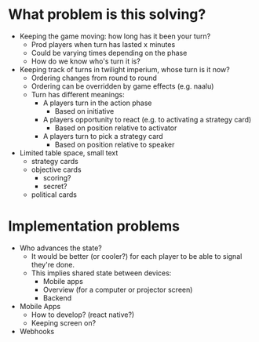 # What problem is this solving?

- Keeping the game moving: how long has it been your turn?
  - Prod players when turn has lasted x minutes
  - Could be varying times depending on the phase
  - How do we know who's turn it is?
- Keeping track of turns in twilight imperium, whose turn is it now?
  - Ordering changes from round to round
  - Ordering can be overridden by game effects (e.g. naalu)
  - Turn has different meanings:
    - A players turn in the action phase
      - Based on initiative
    - A players opportunity to react (e.g. to activating a strategy card)
      - Based on position relative to activator
    - A players turn to pick a strategy card
      - Based on position relative to speaker
- Limited table space, small text
  - strategy cards
  - objective cards
    - scoring?
    - secret?
  - political cards

# Implementation problems

- Who advances the state?
  - It would be better (or cooler?) for each player to be able to signal they're done.
  - This implies shared state between devices:
    - Mobile apps
    - Overview (for a computer or projector screen)
    - Backend
- Mobile Apps
  - How to develop? (react native?)
  - Keeping screen on?
- Webhooks
